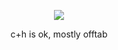 <p align="center">
<img src="https://i.postimg.cc/jdr7BbrL/Untitled367-20250502174734.png"/>
</p>
<p align="center">
c+h is ok, mostly offtab
</p>
